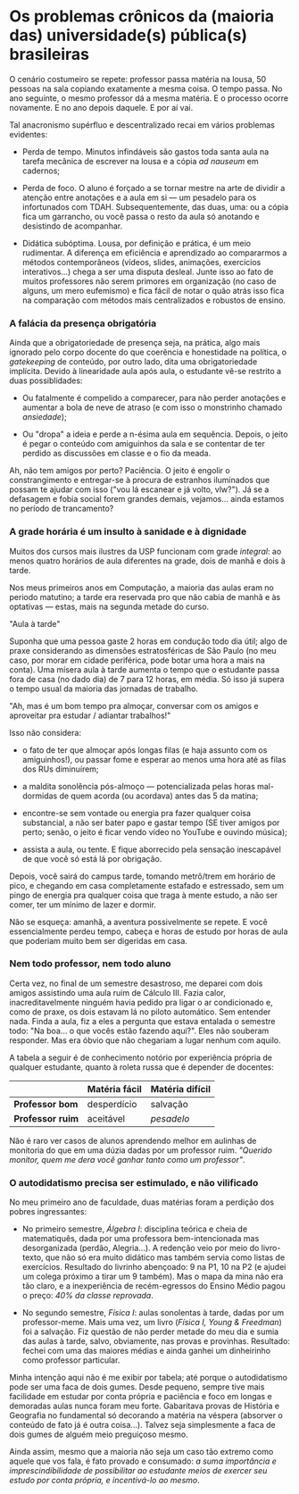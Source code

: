 # Os problemas crônicos da (maioria das) universidade(s) pública(s) brasileiras

O cenário costumeiro se repete: professor passa matéria na lousa, 50 pessoas na sala copiando exatamente a mesma coisa. O tempo passa. No ano seguinte, o mesmo professor dá a mesma matéria. E o processo ocorre novamente. E no ano depois daquele. E por aí vai.

Tal anacronismo supérfluo e descentralizado recai em vários problemas evidentes:

- Perda de tempo. Minutos infindáveis são gastos toda santa aula na tarefa mecânica de escrever na lousa e a cópia _ad nauseum_ em cadernos;

- Perda de foco. O aluno é forçado a se tornar mestre na arte de dividir a atenção entre anotações e a aula em si &mdash; um pesadelo para os infortunados com TDAH. Subsequentemente, das duas, uma: ou a cópia fica um garrancho, ou você passa o resto da aula só anotando e desistindo de acompanhar.

- Didática subóptima. Lousa, por definição e prática, é um meio rudimentar. A diferença em eficiência e aprendizado ao compararmos a métodos contemporâneos (vídeos, slides, animações, exercícios interativos...) chega a ser uma disputa desleal. Junte isso ao fato de muitos professores não serem primores em organização (no caso de alguns, um mero eufemismo) e fica fácil de notar o quão atrás isso fica na comparação com métodos mais centralizados e robustos de ensino.


### A falácia da presença obrigatória

Ainda que a obrigatoriedade de presença seja, na prática, algo mais ignorado pelo corpo docente do que coerência e honestidade na política, o _gatekeeping_ de conteúdo, por outro lado, dita uma obrigatoriedade implícita. Devido à linearidade aula após aula, o estudante vê-se restrito a duas possiblidades:

- Ou fatalmente é compelido a comparecer, para não perder anotações e aumentar a bola de neve de atraso (e com isso o monstrinho chamado _ansiedade_);

- Ou "dropa" a ideia e perde a n-ésima aula em sequência. Depois, o jeito é pegar o conteúdo com amiguinhos da sala e se contentar de ter perdido as discussões em classe e o fio da meada.

Ah, não tem amigos por perto? Paciência. O jeito é engolir o constrangimento e entregar-se à procura de estranhos iluminados que possam te ajudar com isso ("vou lá escanear e já volto, vlw?"). Já se a defasagem e fobia social forem grandes demais, vejamos... ainda estamos no período de trancamento?


### A grade horária é um insulto à sanidade e à dignidade

Muitos dos cursos mais ilustres da USP funcionam com grade _integral_: ao menos quatro horários de aula diferentes na grade, dois de manhã e dois à tarde.

Nos meus primeiros anos em Computação, a maioria das aulas eram no periodo matutino; a tarde era reservada pro que não cabia de manhã e às optativas &mdash; estas, mais na segunda metade do curso.

"Aula à tarde" 

Suponha que uma pessoa gaste 2 horas em condução todo dia útil; algo de praxe considerando as dimensões estratosféricas de São Paulo (no meu caso, por morar em cidade periférica, pode botar uma hora a mais na conta). Uma mísera aula à tarde aumenta o tempo que o estudante passa fora de casa (no dado dia) de 7 para 12 horas, em média. Só isso já supera o tempo usual da maioria das jornadas de trabalho.

"Ah, mas é um bom tempo pra almoçar, conversar com os amigos e aproveitar pra estudar / adiantar trabalhos!"

Isso não considera:

- o fato de ter que almoçar após longas filas (e haja assunto com os amiguinhos!), ou passar fome e esperar ao menos uma hora até as filas dos RUs diminuírem;

- a maldita sonolência pós-almoço &mdash; potencializada pelas horas mal-dormidas de quem acorda (ou acordava) antes das 5 da matina;

- encontre-se sem vontade ou energia pra fazer qualquer coisa substancial, a não ser bater papo e gastar tempo (SE tiver amigos por perto; senão, o jeito é ficar vendo vídeo no YouTube e ouvindo música);

- assista a aula, ou tente. E fique aborrecido pela sensação inescapável de que você só está lá por obrigação.

Depois, você sairá do campus tarde, tomando metrô/trem em horário de pico, e chegando em casa completamente estafado e estressado, sem um pingo de energia pra qualquer coisa que traga à mente estudo, a não ser comer, ter um mínimo de lazer e dormir.

Não se esqueça: amanhã, a aventura possivelmente se repete. E você essencialmente perdeu tempo, cabeça e horas de estudo por horas de aula que poderiam muito bem ser digeridas em casa.


### Nem todo professor, nem todo aluno

Certa vez, no final de um semestre desastroso, me deparei com dois amigos assistindo uma aula ruim de Cálculo III. Fazia calor, inacreditavelmente ninguém havia pedido pra ligar o ar condicionado e, como de praxe, os dois estavam lá no piloto automático. Sem entender nada. Finda a aula, fiz a eles a pergunta que estava entalada o semestre todo: "Na boa... o que vocês estão fazendo aqui?". Eles não souberam responder.  Mas era óbvio que não chegariam a lugar nenhum com aquilo.

A tabela a seguir é de conhecimento notório por experiência própria de qualquer estudante, quanto à roleta russa que é depender de docentes:

|                    | Matéria fácil | Matéria difícil |
|--------------------|---------------|-----------------|
| **Professor bom**  | desperdício   | salvação        |
| **Professor ruim** | aceitável     | _pesadelo_      |

Não é raro ver casos de alunos aprendendo melhor em aulinhas de monitoria do que em uma dúzia dadas por um professor ruim. _"Querido monitor, quem me dera você ganhar tanto como um professor"_.

### O autodidatismo precisa ser estimulado, e não vilificado

No meu primeiro ano de faculdade, duas matérias foram a perdição dos pobres ingressantes:

- No primeiro semestre, _Álgebra I_: disciplina teórica e cheia de matematiquês, dada por uma professora bem-intencionada mas desorganizada (perdão, Alegria...). A redenção veio por meio do livro-texto, que não só era muito didático mas também servia como listas de exercícios. Resultado do livrinho abençoado: 9 na P1, 10 na P2 (e ajudei um colega próximo a tirar um 9 também). Mas o mapa da mina não era tão claro, e a inexperiência de recém-egressos do Ensino Médio pagou o preço: _40% da classe reprovada_.

- No segundo semestre, _Física I_: aulas sonolentas à tarde, dadas por um professor-meme. Mais uma vez, um livro (_Física I, Young & Freedman_) foi a salvação. Fiz questão de não perder metade do meu dia e sumia das aulas à tarde, salvo, obviamente, nas provas e provinhas. Resultado: fechei com uma das maiores médias e ainda ganhei um dinheirinho como professor particular.

Minha intenção aqui não é me exibir por tabela; até porque o autodidatismo pode ser uma faca de dois gumes. Desde pequeno, sempre tive mais facilidade em estudar por conta própria e paciência e foco em longas e demoradas aulas nunca foram meu forte. Gabaritava provas de História e Geografia no fundamental só decorando a matéria na véspera (absorver o conteúdo de fato já é outra coisa...). Talvez seja simplesmente a faca de dois gumes de alguém meio preguiçoso mesmo.

Ainda assim, mesmo que a maioria não seja um caso tão extremo como aquele que vos fala, é fato provado e consumado: _a suma importância e imprescindibilidade de possibilitar ao estudante meios de exercer seu estudo por conta própria, e incentivá-lo ao mesmo_.


